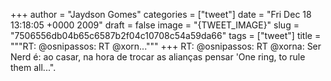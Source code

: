 
+++
author = "Jaydson Gomes"
categories = ["tweet"]
date = "Fri Dec 18 13:18:05 +0000 2009"
draft = false
image = "{TWEET_IMAGE}"
slug = "7506556db04b65c6587b2f04c10708c54a59da66"
tags = ["tweet"]
title = """RT: @osnipassos: RT @xorn..."""
+++
RT: @osnipassos: RT @xorna: Ser Nerd é: ao casar, na hora de trocar as alianças pensar 'One ring, to rule them all...".
